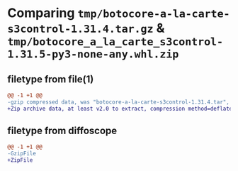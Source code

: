 # Comparing `tmp/botocore-a-la-carte-s3control-1.31.4.tar.gz` & `tmp/botocore_a_la_carte_s3control-1.31.5-py3-none-any.whl.zip`

## filetype from file(1)

```diff
@@ -1 +1 @@
-gzip compressed data, was "botocore-a-la-carte-s3control-1.31.4.tar", last modified: Tue Jul 18 01:55:34 2023, max compression
+Zip archive data, at least v2.0 to extract, compression method=deflate
```

## filetype from diffoscope

```diff
@@ -1 +1 @@
-GzipFile
+ZipFile
```

